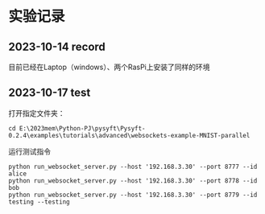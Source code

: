 # 实验记录

## 2023-10-14 record
目前已经在Laptop（windows）、两个RasPi上安装了同样的环境

## 2023-10-17 test
打开指定文件夹：
	
	cd E:\2023mem\Python-PJ\pysyft\Pysyft-0.2.4\examples\tutorials\advanced\websockets-example-MNIST-parallel


运行测试指令

	python run_websocket_server.py --host '192.168.3.30' --port 8777 --id alice
	python run_websocket_server.py --host '192.168.3.30' --port 8778 --id bob
	python run_websocket_server.py --host '192.168.3.30' --port 8779 --id testing --testing


<!--stackedit_data:
eyJoaXN0b3J5IjpbLTEyMjU4MzMzMzcsMTAzOTkwMDY5NSwtMT
MzNTI3MzA0OSw3MjQ3MTk5MywtNTc2MzgyNDA4LC0xNzgxNjYw
NjQ3XX0=
-->